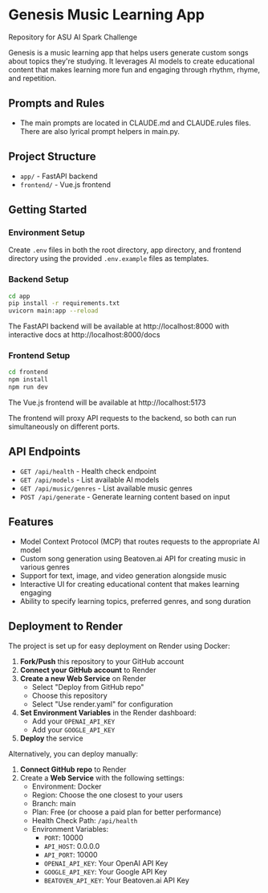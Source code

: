 # Genesis Music Learning App

Repository for ASU AI Spark Challenge

Genesis is a music learning app that helps users generate custom songs about topics they're studying. It leverages AI models to create educational content that makes learning more fun and engaging through rhythm, rhyme, and repetition.

## Prompts and Rules
- The main prompts are located in CLAUDE.md and CLAUDE.rules files. There are also lyrical prompt helpers in main.py.

## Project Structure

- `app/` - FastAPI backend
- `frontend/` - Vue.js frontend

## Getting Started

### Environment Setup

Create `.env` files in both the root directory, app directory, and frontend directory using the provided `.env.example` files as templates.

### Backend Setup

```bash
cd app
pip install -r requirements.txt
uvicorn main:app --reload
```

The FastAPI backend will be available at http://localhost:8000 with interactive docs at http://localhost:8000/docs

### Frontend Setup

```bash
cd frontend
npm install
npm run dev
```

The Vue.js frontend will be available at http://localhost:5173

The frontend will proxy API requests to the backend, so both can run simultaneously on different ports.

## API Endpoints

- `GET /api/health` - Health check endpoint
- `GET /api/models` - List available AI models
- `GET /api/music/genres` - List available music genres
- `POST /api/generate` - Generate learning content based on input

## Features

- Model Context Protocol (MCP) that routes requests to the appropriate AI model
- Custom song generation using Beatoven.ai API for creating music in various genres
- Support for text, image, and video generation alongside music
- Interactive UI for creating educational content that makes learning engaging
- Ability to specify learning topics, preferred genres, and song duration

## Deployment to Render

The project is set up for easy deployment on Render using Docker:

1. **Fork/Push** this repository to your GitHub account
2. **Connect your GitHub account** to Render
3. **Create a new Web Service** on Render
   - Select "Deploy from GitHub repo"
   - Choose this repository
   - Select "Use render.yaml" for configuration
4. **Set Environment Variables** in the Render dashboard:
   - Add your `OPENAI_API_KEY`
   - Add your `GOOGLE_API_KEY`
5. **Deploy** the service

Alternatively, you can deploy manually:

1. **Connect GitHub repo** to Render
2. Create a **Web Service** with the following settings:
   - Environment: Docker
   - Region: Choose the one closest to your users
   - Branch: main
   - Plan: Free (or choose a paid plan for better performance)
   - Health Check Path: `/api/health`
   - Environment Variables:
     - `PORT`: 10000
     - `API_HOST`: 0.0.0.0
     - `API_PORT`: 10000
     - `OPENAI_API_KEY`: Your OpenAI API Key
     - `GOOGLE_API_KEY`: Your Google API Key
     - `BEATOVEN_API_KEY`: Your Beatoven.ai API Key